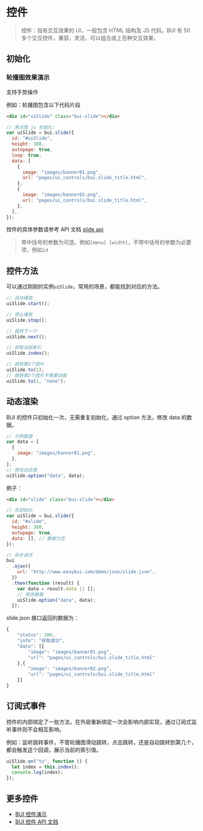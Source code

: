 # 控件

> 控件：指有交互效果的 UI，一般包含 HTML 结构及 JS 代码。BUI 有 50 多个交互控件，兼容，灵活，可以组合成上百种交互效果。

## 初始化

### 轮播图效果演示

支持手势操作

<div id="uiSlide" class="bui-slide"></div>
<script>
// 焦点图 js 初始化:
var uiSlide = bui.slide({
    id:"#uiSlide",
    width:375,
    height:200,
    autopage: true,
    loop: true,
    zoom: false,
    data: [{
        image: "http://easybui.com/demo/images/banner01.png",
        target: "_blank",
        url: "http://www.easybui.com/demo/source.html?url=pages/ui_controls/bui.slide&code=html,js,result",
    },{
        image: "http://easybui.com/demo/images/banner02.png",
        target: "_blank",
        url: "http://www.easybui.com/demo/source.html?url=pages/ui_controls/bui.slide&code=html,js,result",
    }]
})
</script>

例如：轮播图包含以下代码片段

```html
<div id="uiSlide" class="bui-slide"></div>
```

```js
// 焦点图 js 初始化:
var uiSlide = bui.slide({
  id: "#uiSlide",
  height: 380,
  autopage: true,
  loop: true,
  data: [
    {
      image: "images/banner01.png",
      url: "pages/ui_controls/bui.slide_title.html",
    },
    {
      image: "images/banner02.png",
      url: "pages/ui_controls/bui.slide_title.html",
    },
  ],
});
```

控件的具体参数请参考 API 文档 [slide api](http://easybui.com/guide/api/classes/bui.slide.html)

> 带中括号的参数为可选，例如`[menu] [width]`，不带中括号的参数为必要项，例如`id`

## 控件方法

可以通过刚刚的实例`uiSlide`，常用的场景，都能找到对应的方法。

```js
// 自动播放
uiSlide.start();

// 停止播放
uiSlide.stop();

// 跳转下一个
uiSlide.next();

// 获取当前索引
uiSlide.index();

// 跳转第2个图片
uiSlide.to(1);
// 跳转第2个图片不需要动画
uiSlide.to(1, "none");
```

## 动态渲染

BUI 的控件只初始化一次，无需重复初始化，通过 option 方法，修改 data 的数据。

```js
// 示例数据
var data = [
  {
    image: "images/banner01.png",
  },
];
// 修改动态值
uiSlide.option("data", data);
```

例子：

```html
<div id="slide" class="bui-slide"></div>
```

```js
// 先初始化
var uiSlide = bui.slide({
  id: "#slide",
  height: 380,
  autopage: true,
  data: [], // 数据为空
});

// 异步请求
bui
  .ajax({
    url: "http://www.easybui.com/demo/json/slide.json",
  })
  .then(function (result) {
    var data = result.data || [];
    // 修改数据
    uiSlide.option("data", data);
  });
```

slide.json 接口返回的数据为：

```js
{
    "status": 200,
    "info": "获取成功",
    "data": [{
        "image": "images/banner01.png",
        "url": "pages/ui_controls/bui.slide_title.html"
    },{
        "image": "images/banner02.png",
        "url": "pages/ui_controls/bui.slide_title.html"
    }]
}
```

## 订阅式事件

控件的内部绑定了一些方法，在外层重新绑定一次会影响内部实现，通过订阅式监听事件则不会相互影响。

例如：监听跳转事件，不管轮播图滑动跳转，点击跳转，还是自动跳转到第几个，都会触发这个回调，展示当前的索引值。

```js
uiSlide.on("to", function () {
  let index = this.index();
  console.log(index);
});
```

## 更多控件

- <a href="http://easybui.com/demo/" target="_blank">BUI 控件演示</a>
- <a href="http://easybui.com/guide/api/" target="_blank">BUI 控件 API 文档</a>
